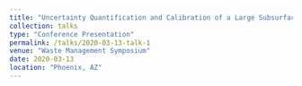 ```yaml
---
title: "Uncertainty Quantification and Calibration of a Large Subsurface Flow and Transport Model Using the Ensemble Kalman Filter"
collection: talks
type: "Conference Presentation"
permalink: /talks/2020-03-13-talk-1
venue: "Waste Management Symposium"
date: 2020-03-13
location: "Phoenix, AZ"
---
```

